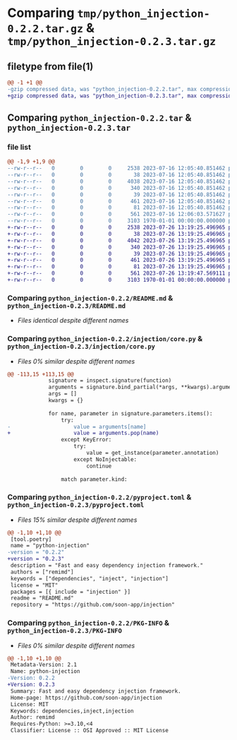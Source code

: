 # Comparing `tmp/python_injection-0.2.2.tar.gz` & `tmp/python_injection-0.2.3.tar.gz`

## filetype from file(1)

```diff
@@ -1 +1 @@
-gzip compressed data, was "python_injection-0.2.2.tar", max compression
+gzip compressed data, was "python_injection-0.2.3.tar", max compression
```

## Comparing `python_injection-0.2.2.tar` & `python_injection-0.2.3.tar`

### file list

```diff
@@ -1,9 +1,9 @@
--rw-r--r--   0        0        0     2538 2023-07-16 12:05:40.851462 python_injection-0.2.2/README.md
--rw-r--r--   0        0        0       38 2023-07-16 12:05:40.851462 python_injection-0.2.2/injection/__init__.py
--rw-r--r--   0        0        0     4038 2023-07-16 12:05:40.851462 python_injection-0.2.2/injection/core.py
--rw-r--r--   0        0        0      340 2023-07-16 12:05:40.851462 python_injection-0.2.2/injection/core.pyi
--rw-r--r--   0        0        0       39 2023-07-16 12:05:40.851462 python_injection-0.2.2/injection/exceptions.py
--rw-r--r--   0        0        0      461 2023-07-16 12:05:40.851462 python_injection-0.2.2/injection/utils.py
--rw-r--r--   0        0        0       81 2023-07-16 12:05:40.851462 python_injection-0.2.2/injection/utils.pyi
--rw-r--r--   0        0        0      561 2023-07-16 12:06:03.571627 python_injection-0.2.2/pyproject.toml
--rw-r--r--   0        0        0     3103 1970-01-01 00:00:00.000000 python_injection-0.2.2/PKG-INFO
+-rw-r--r--   0        0        0     2538 2023-07-26 13:19:25.496965 python_injection-0.2.3/README.md
+-rw-r--r--   0        0        0       38 2023-07-26 13:19:25.496965 python_injection-0.2.3/injection/__init__.py
+-rw-r--r--   0        0        0     4042 2023-07-26 13:19:25.496965 python_injection-0.2.3/injection/core.py
+-rw-r--r--   0        0        0      340 2023-07-26 13:19:25.496965 python_injection-0.2.3/injection/core.pyi
+-rw-r--r--   0        0        0       39 2023-07-26 13:19:25.496965 python_injection-0.2.3/injection/exceptions.py
+-rw-r--r--   0        0        0      461 2023-07-26 13:19:25.496965 python_injection-0.2.3/injection/utils.py
+-rw-r--r--   0        0        0       81 2023-07-26 13:19:25.496965 python_injection-0.2.3/injection/utils.pyi
+-rw-r--r--   0        0        0      561 2023-07-26 13:19:47.569111 python_injection-0.2.3/pyproject.toml
+-rw-r--r--   0        0        0     3103 1970-01-01 00:00:00.000000 python_injection-0.2.3/PKG-INFO
```

### Comparing `python_injection-0.2.2/README.md` & `python_injection-0.2.3/README.md`

 * *Files identical despite different names*

### Comparing `python_injection-0.2.2/injection/core.py` & `python_injection-0.2.3/injection/core.py`

 * *Files 0% similar despite different names*

```diff
@@ -113,15 +113,15 @@
             signature = inspect.signature(function)
             arguments = signature.bind_partial(*args, **kwargs).arguments
             args = []
             kwargs = {}
 
             for name, parameter in signature.parameters.items():
                 try:
-                    value = arguments[name]
+                    value = arguments.pop(name)
                 except KeyError:
                     try:
                         value = get_instance(parameter.annotation)
                     except NoInjectable:
                         continue
 
                 match parameter.kind:
```

### Comparing `python_injection-0.2.2/pyproject.toml` & `python_injection-0.2.3/pyproject.toml`

 * *Files 15% similar despite different names*

```diff
@@ -1,10 +1,10 @@
 [tool.poetry]
 name = "python-injection"
-version = "0.2.2"
+version = "0.2.3"
 description = "Fast and easy dependency injection framework."
 authors = ["remimd"]
 keywords = ["dependencies", "inject", "injection"]
 license = "MIT"
 packages = [{ include = "injection" }]
 readme = "README.md"
 repository = "https://github.com/soon-app/injection"
```

### Comparing `python_injection-0.2.2/PKG-INFO` & `python_injection-0.2.3/PKG-INFO`

 * *Files 0% similar despite different names*

```diff
@@ -1,10 +1,10 @@
 Metadata-Version: 2.1
 Name: python-injection
-Version: 0.2.2
+Version: 0.2.3
 Summary: Fast and easy dependency injection framework.
 Home-page: https://github.com/soon-app/injection
 License: MIT
 Keywords: dependencies,inject,injection
 Author: remimd
 Requires-Python: >=3.10,<4
 Classifier: License :: OSI Approved :: MIT License
```


